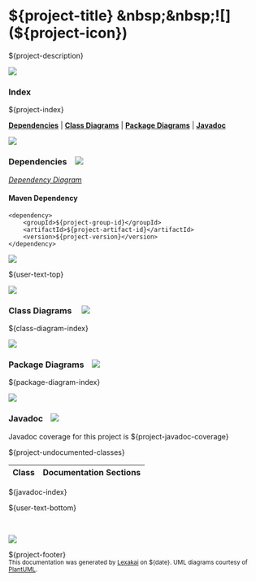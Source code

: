 # ${project-title} &nbsp;&nbsp;![](${project-icon})

${project-description}

![](${lexakai-images-location}/horizontal-line.png)

### Index

${project-index}

[**Dependencies**](#dependencies) | [**Class Diagrams**](#class-diagrams) | [**Package Diagrams**](#package-diagrams) | [**Javadoc**](#javadoc)

![](${lexakai-images-location}/horizontal-line.png)

### Dependencies <a name="dependencies"></a> &nbsp;&nbsp; ![](${lexakai-images-location}/dependencies-40.png)

[*Dependency Diagram*](${project-diagram-location}/dependencies.svg)

#### Maven Dependency

    <dependency>
        <groupId>${project-group-id}</groupId>
        <artifactId>${project-artifact-id}</artifactId>
        <version>${project-version}</version>
    </dependency>

![](${lexakai-images-location}/short-horizontal-line.png)

[//]: # (start-user-text)

${user-text-top}

[//]: # (end-user-text)

![](${lexakai-images-location}/short-horizontal-line.png)

### Class Diagrams <a name="class-diagrams"></a> &nbsp; &nbsp; ![](${lexakai-images-location}/diagram-48.png)

${class-diagram-index}

![](${lexakai-images-location}/short-horizontal-line.png)

### Package Diagrams <a name="package-diagrams"></a> &nbsp;&nbsp; ![](${lexakai-images-location}/box-40.png)

${package-diagram-index}

![](${lexakai-images-location}/short-horizontal-line.png)

### Javadoc <a name="javadoc"></a> &nbsp;&nbsp; ![](${lexakai-images-location}/books-40.png)

Javadoc coverage for this project is ${project-javadoc-coverage}

${project-undocumented-classes}

| Class | Documentation Sections |
|---|---|
${javadoc-index}

[//]: # (start-user-text)

${user-text-bottom}

[//]: # (end-user-text)

<br/>

![](${lexakai-images-location}/horizontal-line.png)

${project-footer}  
<sub>This documentation was generated by [Lexakai](https://github.com/Telenav/lexakai) on ${date}. UML diagrams courtesy
of [PlantUML](http://plantuml.com).</sub>

